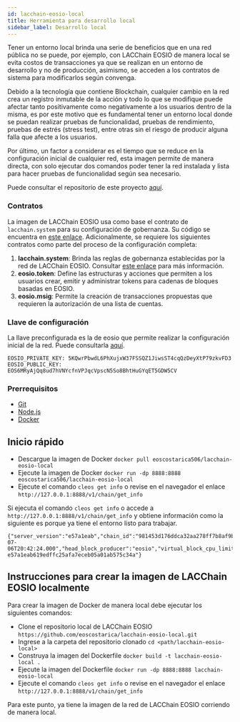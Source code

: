 ```yaml
---
id: lacchain-eosio-local
title: Herramienta para desarrollo local
sidebar_label: Desarrollo local
---
```


Tener un entorno local brinda una serie de beneficios que en una red pública no se puede, por ejemplo, con LACChain EOSIO de manera local se evita costos de transacciones ya que se realizan en un entorno de desarrollo y no de producción, asimismo, se acceden a los contratos de sistema para modificarlos según convenga.

Debido a la tecnología que contiene Blockchain, cualquier cambio en la red crea un registro inmutable de la acción y todo lo que se modifique puede afectar tanto positivamente como negativamente a los usuarios dentro de la misma, es por este motivo que es fundamental tener un entorno local donde se puedan realizar pruebas de funcionalidad, pruebas de rendimiento, pruebas de estrés (stress test), entre otras sin el riesgo de producir alguna falla que afecte a los usuarios.

Por último, un factor a considerar es el tiempo que se reduce en la configuración inicial de cualquier red, esta imagen permite de manera directa, con solo ejecutar dos comandos poder tener la red instalada y lista para hacer pruebas de funcionalidad según sea necesario.


Puede consultar el repositorio de este proyecto [aquí](https://github.com/eoscostarica/lacchain-eosio-local).

### Contratos
La imagen de LACChain EOSIO usa como base el contrato de `lacchain.system` para su configuración de gobernanza. Su código se encuentra en [este enlace](https://github.com/lacchain/eosio.contracts/tree/dev/contracts/lacchain.system). Adicionalmente, se requiere los siguientes contratos como parte del proceso de la configuración completa:
1. **lacchain.system**: Brinda las reglas de gobernanza establecidas por la red de LACChain EOSIO. Consultar [este enlace](../eosio/) para más información.
2. **eosio.token**: Define las estructuras y acciones que permiten a los usuarios crear, emitir y administrar tokens para cadenas de bloques basadas en EOSIO.
3. **eosio.msig**: Permite la creación de transacciones propuestas que requieren la autorización de una lista de cuentas.

### Llave de configuración
La llave preconfigurada es la de eosio que permite realizar la configuración inicial de la red. Puede consultarla [aquí](https://github.com/eoscostarica/lacchain-eosio-local/blob/main/Dockerfile#L43).
```
EOSIO_PRIVATE_KEY: 5KQwrPbwdL6PhXujxW37FSSQZ1JiwsST4cqQzDeyXtP79zkvFD3
EOSIO_PUBLIC_KEY:  EOS6MRyAjQq8ud7hVNYcfnVPJqcVpscN5So8BhtHuGYqET5GDW5CV
```

### Prerrequisitos
- [Git](https://git-scm.com/)
- [Node.js](https://nodejs.org/en/)
- [Docker](https://www.docker.com/)

## Inicio rápido
- Descargue la imagen de Docker `docker pull eoscostarica506/lacchain-eosio-local`
- Ejecute la imagen de Docker `docker run -dp 8888:8888 eoscostarica506/lacchain-eosio-local`
- Ejecute el comando `cleos get info` o revise en el navegador el enlace `http://127.0.0.1:8888/v1/chain/get_info`

Si ejecuta el comando `cleos get info` o accede a `http://127.0.0.1:8888/v1/chain/get_info` y obtiene información como la siguiente es porque ya tiene el entorno listo para trabajar.

```
{"server_version":"e57a1eab","chain_id":"981453d176ddca32aa278ff7b8af9bf4632de00ab49db273db03115705d90c5a","head_block_num":7,"last_irreversible_block_num":6,"last_irreversible_block_id":"00000006ce0e04cb174e797d1f910945d1ba1c82d925c0f0e3721e392e72e37d","head_block_id":"0000000728b21e87b801d17207477c9cc057e1ff7535ce4c4bae5c38d779f531","head_block_time":"2021-07-06T20:42:24.000","head_block_producer":"eosio","virtual_block_cpu_limit":201202,"virtual_block_net_limit":1054885,"block_cpu_limit":199900,"block_net_limit":1048576,"server_version_string":"v2.0.12","fork_db_head_block_num":7,"fork_db_head_block_id":"0000000728b21e87b801d17207477c9cc057e1ff7535ce4c4bae5c38d779f531","server_full_version_string":"v2.0.12-e57a1eab619edffc25afa7eceb05a01ab575c34a"}
```

## Instrucciones para crear la imagen de LACChain EOSIO localmente
Para crear la imagen de Docker de manera local debe ejecutar los siguientes comandos:
- Clone el repositorio local de LACChain EOSIO `https://github.com/eoscostarica/lacchain-eosio-local.git`
- Ingrese a la carpeta del repositorio clonado `cd <path/lacchain-eosio-local>`
- Construya la imagen del Dockerfile `docker build -t lacchain-eosio-local .`
- Ejecute la imagen del Dockerfile `docker run -dp 8888:8888 lacchain-eosio-local`
- Ejecute el comando `cleos get info` o revise en el navegador el enlace `http://127.0.0.1:8888/v1/chain/get_info`

Para este punto, ya tiene la imagen de la red de LACChain EOSIO corriendo de manera local.

